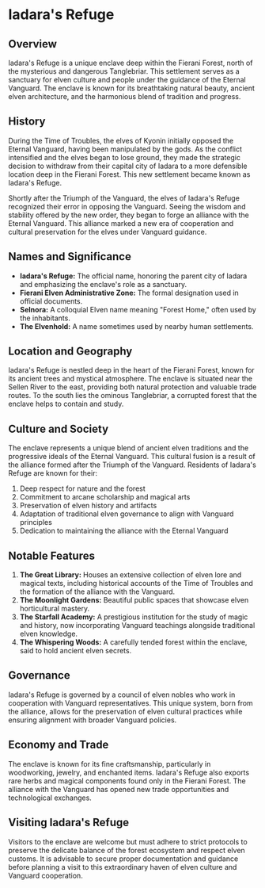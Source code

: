 # Iadara's Refuge

## Overview
Iadara's Refuge is a unique enclave deep within the Fierani Forest, north of the mysterious and dangerous Tanglebriar. This settlement serves as a sanctuary for elven culture and people under the guidance of the Eternal Vanguard. The enclave is known for its breathtaking natural beauty, ancient elven architecture, and the harmonious blend of tradition and progress.

## History
During the Time of Troubles, the elves of Kyonin initially opposed the Eternal Vanguard, having been manipulated by the gods. As the conflict intensified and the elves began to lose ground, they made the strategic decision to withdraw from their capital city of Iadara to a more defensible location deep in the Fierani Forest. This new settlement became known as Iadara's Refuge.

Shortly after the Triumph of the Vanguard, the elves of Iadara's Refuge recognized their error in opposing the Vanguard. Seeing the wisdom and stability offered by the new order, they began to forge an alliance with the Eternal Vanguard. This alliance marked a new era of cooperation and cultural preservation for the elves under Vanguard guidance.

## Names and Significance

- **Iadara's Refuge:** The official name, honoring the parent city of Iadara and emphasizing the enclave's role as a sanctuary.
- **Fierani Elven Administrative Zone:** The formal designation used in official documents.
- **Selnora:** A colloquial Elven name meaning "Forest Home," often used by the inhabitants.
- **The Elvenhold:** A name sometimes used by nearby human settlements.

## Location and Geography

Iadara's Refuge is nestled deep in the heart of the Fierani Forest, known for its ancient trees and mystical atmosphere. The enclave is situated near the Sellen River to the east, providing both natural protection and valuable trade routes. To the south lies the ominous Tanglebriar, a corrupted forest that the enclave helps to contain and study.

## Culture and Society

The enclave represents a unique blend of ancient elven traditions and the progressive ideals of the Eternal Vanguard. This cultural fusion is a result of the alliance formed after the Triumph of the Vanguard. Residents of Iadara's Refuge are known for their:

1. Deep respect for nature and the forest
2. Commitment to arcane scholarship and magical arts
3. Preservation of elven history and artifacts
4. Adaptation of traditional elven governance to align with Vanguard principles
5. Dedication to maintaining the alliance with the Eternal Vanguard

## Notable Features

1. **The Great Library:** Houses an extensive collection of elven lore and magical texts, including historical accounts of the Time of Troubles and the formation of the alliance with the Vanguard.
2. **The Moonlight Gardens:** Beautiful public spaces that showcase elven horticultural mastery.
3. **The Starfall Academy:** A prestigious institution for the study of magic and history, now incorporating Vanguard teachings alongside traditional elven knowledge.
4. **The Whispering Woods:** A carefully tended forest within the enclave, said to hold ancient elven secrets.

## Governance

Iadara's Refuge is governed by a council of elven nobles who work in cooperation with Vanguard representatives. This unique system, born from the alliance, allows for the preservation of elven cultural practices while ensuring alignment with broader Vanguard policies.

## Economy and Trade

The enclave is known for its fine craftsmanship, particularly in woodworking, jewelry, and enchanted items. Iadara's Refuge also exports rare herbs and magical components found only in the Fierani Forest. The alliance with the Vanguard has opened new trade opportunities and technological exchanges.

## Visiting Iadara's Refuge

Visitors to the enclave are welcome but must adhere to strict protocols to preserve the delicate balance of the forest ecosystem and respect elven customs. It is advisable to secure proper documentation and guidance before planning a visit to this extraordinary haven of elven culture and Vanguard cooperation.